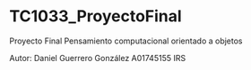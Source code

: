 # TC1033_ProyectoFinal
Proyecto Final Pensamiento computacional orientado a objetos

Autor: Daniel Guerrero González A01745155 IRS